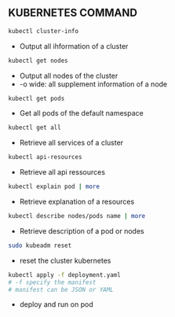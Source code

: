 ## KUBERNETES COMMAND
  ```sh 
  kubectl cluster-info
  ```
- Output all ihformation of a cluster
```sh
kubectl get nodes 
```
- Output all nodes of the cluster
-  -o wide: all supplement information of a node

```sh
kubectl get pods 
```
- Get all pods of the default namespace


```sh
kubectl get all 
```
- Retrieve all services of a cluster 
```sh
kubectl api-resources 
```
- Retrieve all api ressources 



```sh
kubectl explain pod | more 
```
- Retrieve explanation of a resources 


```sh
kubectl describe nodes/pods name | more
```
- Retrieve description of a pod or nodes

```sh
sudo kubeadm reset
```
- reset the cluster kubernetes

```sh
kubectl apply -f deployment.yaml
# -f specify the manifest 
# manifest can be JSON or YAML
```
- deploy and run on pod